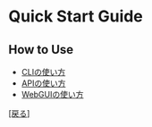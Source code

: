 # Quick Start Guide

## How to Use

- [CLIの使い方](./howtocli.jp.md)
- [APIの使い方](./howtoapi.jp.md)
- [WebGUIの使い方](./howtowebgui.jp.md)

[[戻る]](../index.jp.md)